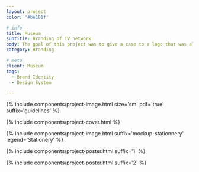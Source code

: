 ```yaml
---
layout: project
color: '#be181f'

# info
title: Museum
subtitle: Branding of TV network
body: The goal of this project was to give a case to a logo that was already design, but didnhad very few branding around it. The tricky part was to make my own sometinhg that had already been design, and imagine the world that could be built with it.
category: Branding

# meta
client: Museum
tags: 
  - Brand Identity
  - Design System

---
```


{% include components/project-image.html 
  size='sm'
  pdf='true'
  suffix='guidelines'
%}

{% include components/project-cover.html %}

{% include components/project-image.html 
  suffix='mockup-stationnery'
  legend='Stationery'
%}

{% include components/project-poster.html 
  suffix='1'
%}

{% include components/project-poster.html 
  suffix='2'
%}
